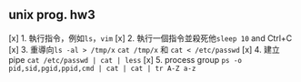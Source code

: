 unix prog. hw3
-------------

[x] 1. 執行指令，例如`ls`，`vim` 
[x] 2. 執行一個指令並殺死他`sleep 10` and Ctrl+C
[x] 3. 重導向`ls -al > /tmp/x` `cat /tmp/x` 和 `cat < /etc/passwd`
[x] 4. 建立pipe `cat /etc/passwd | cat | less`
[x] 5. process group `ps -o pid,sid,pgid,ppid,cmd | cat | cat | tr A-Z a-z`
